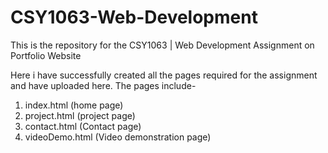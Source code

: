# CSY1063-Web-Development
This is the repository for the CSY1063 | Web Development Assignment on Portfolio Website

Here i have successfully created all the pages required for the assignment and have uploaded here.
The pages include-
1. index.html (home page) 
2. project.html (project page)
3. contact.html (Contact page) 
4. videoDemo.html (Video demonstration page)
